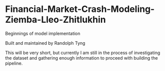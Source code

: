 # Financial-Market-Crash-Modeling-Ziemba-Lleo-Zhitlukhin
Beginnings of model implementation

Built and maintained by Randolph Tyng

This will be very short, but currently I am still in the process of investigating the dataset and gathering enough information to proceed with building the pipeline.
